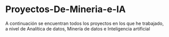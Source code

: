 # Proyectos-De-Mineria-e-IA
A continuación se encuentran todos los proyectos en los que he trabajado, a nivel de Analítica de datos, Minería de datos e Inteligencia artificial
